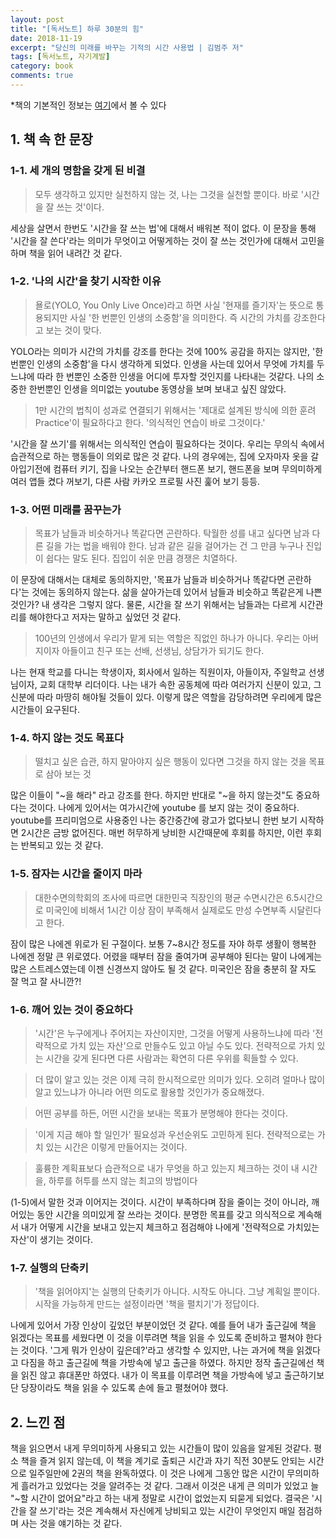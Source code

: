 ```yaml
---
layout: post
title: "[독서노트] 하루 30분의 힘"
date: 2018-11-19
excerpt: "당신의 미래를 바꾸는 기적의 시간 사용법 | 김범주 저"
tags: [독서노트, 자기계발]
category: book
comments: true
---
```


*책의 기본적인 정보는 [여기](https://ridibooks.com/v2/Detail?id=1780000074)에서 볼 수 있다

## 1. 책 속 한 문장

### 1-1. 세 개의 명함을 갖게 된 비결

> 모두 생각하고 있지만 실천하지 않는 것, 나는 그것을 실천할 뿐이다. 바로 '시간을 잘 쓰는 것'이다.

세상을 살면서 한번도 '시간을 잘 쓰는 법'에 대해서 배워본 적이 없다. 이 문장을 통해 '시간을 잘 쓴다'라는 의미가 무엇이고
어떻게하는 것이 잘 쓰는 것인가에 대해서 고민을 하며 책을 읽어 내려간 것 같다.

### 1-2. '나의 시간'을 찾기 시작한 이유

> 욜로(YOLO, You Only Live Once)라고 하면 사실 '현재를 즐기자'는 뜻으로 통용되지만
> 사실 '한 번뿐인 인생의 소중함'을 의미한다. 즉 시간의 가치를 강조한다고 보는 것이 맞다.

YOLO라는 의미가 시간의 가치를 강조를 한다는 것에 100% 공감을 하지는 않지만, '한 번뿐인 인생의 소중함'을 다시 생각하게 되었다.
인생을 사는데 있어서 무엇에 가치를 두느냐에 따라 한 번뿐인 소중한 인생을 어디에 투자할 것인지를 나타내는 것같다.
나의 소중한 한번뿐인 인생을 의미없는 youtube 동영상을 보며 보내고 싶진 않았다.

> 1만 시간의 법칙이 성과로 연결되기 위해서는 '제대로 설계된 방식에 의한 훈려Practice'이 필요하다고 한다. '의식적인 연습이 바로 그것이다.'

'시간을 잘 쓰기'를 위해서는 의식적인 연습이 필요하다는 것이다. 우리는 무의식 속에서 습관적으로 하는 행동들이 의외로 많은 것 같다.
나의 경우에는, 집에 오자마자 옷을 갈아입기전에 컴퓨터 키기, 집을 나오는 순간부터 핸드폰 보기, 핸드폰을 보며 무의미하게 여러 앱들 켰다 꺼보기, 
다른 사람 카카오 프로필 사진 훑어 보기 등등. 

### 1-3. 어떤 미래를 꿈꾸는가

> 목표가 남들과 비슷하거나 똑같다면 곤란하다. 탁월한 성를 내고 싶다면 남과 다른 길을 가는 법을 배워야 한다. 남과 같은 길을 걸어가는 건
> 그 만큼 누구나 진입이 쉽다는 말도 된다. 집입이 쉬운 만큼 경쟁은 치열하다.

이 문장에 대해서는 대체로 동의하지만, '목표가 남들과 비슷하거나 똑같다면 곤란하다'는 것에는 동의하지 않는다.
삶을 살아가는데 있어서 남들과 비슷하고 똑같은게 나쁜것인가? 내 생각은 그렇지 않다. 물론, 시간을 잘 쓰기 위해서는 남들과는 다르게
시간관리를 해야한다고 저자는 말하고 싶었던 것 같다. 

> 100년의 인생에서 우리가 맡게 되는 역할은 직없인 하나가 아니다. 우리는 아버지이자 아들이고 친구 또는 선배, 선생님, 상담가가 되기도 한다.

나는 현재 학교를 다니는 학생이자, 회사에서 일하는 직원이자, 아들이자, 주일학교 선생님이자, 교회 대학부 리더이다.
나는 내가 속한 공동체에 따라 여러가지 신분이 있고, 그 신분에 따라 마땅히 해야될 것들이 있다.
이렇게 많은 역할을 감당하려면 우리에게 많은 시간들이 요구된다.

### 1-4. 하지 않는 것도 목표다

> 떨치고 싶은 습관, 하지 말아야지 싶은 행동이 있다면 그것을 하지 않는 것을 목표로 삼아 보는 것

많은 이들이 "~을 해라" 라고 강조를 한다. 하지만 반대로 "~을 하지 않는것"도 중요하다는 것이다.
나에게 있어서는 여가시간에 youtube 를 보지 않는 것이 중요하다.
youtube를 프리미엄으로 사용중인 나는 중간중간에 광고가 없다보니 한번 보기 시작하면 2시간은 금방 없어진다.
매번 허무하게 낭비한 시간때문에 후회를 하지만, 이런 후회는 반복되고 있는 것 같다.

### 1-5. 잠자는 시간을 줄이지 마라

> 대한수면의학회의 조사에 따르면 대한민국 직장인의 평균 수면시간은 6.5시간으로 미국인에 비해서 1시간 이상 잠이 부족해서 실제로도 만성 수면부족 시달린다고 한다.

잠이 많은 나에겐 위로가 된 구절이다. 보통 7~8시간 정도를 자야 하루 생활이 행복한 나에겐 정말 큰 위로였다.
어렸을 때부터 잠을 줄여가며 공부해야 된다는 말이 나에게는 많은 스트레스였는데 이젠 신경쓰지 않아도 될 것 같다.
미국인은 잠을 충분히 잘 자도 잘 먹고 잘 사니깐?! 

### 1-6. 깨어 있는 것이 중요하다

> '시간'은 누구에게나 주어지는 자산이지만, 그것을 어떻게 사용하느냐에 따라 '전략적으로 가치 있는 자산'으로 만들수도 있고 아닐 수도 있다.
> 전략적으로 가치 있는 시간을 갖게 된다면 다른 사람과는 확연히 다른 우위를 획들할 수 있다.

> 더 많이 알고 있는 것은 이제 극히 한시적으로만 의미가 있다. 오히려 얼마나 많이 알고 있느냐가 아니라 어떤 의도로 활용할 것인가가 중요해졌다.

> 어떤 공부를 하든, 어떤 시간을 보내는 목표가 분명해야 한다는 것이다.

> '이게 지금 해야 할 일인가' 필요성과 우선순위도 고민하게 된다. 전략적으로는 가치 있는 시간은 이렇게 만들어지는 것이다.

> 훌륭한 계획표보다 습관적으로 내가 무엇을 하고 있는지 체크하는 것이 내 시간을, 하루를 허투를 쓰지 않는 최고의 방법이다

(1-5)에서 말한 것과 이어지는 것이다. 시간이 부족하다며 잠을 줄이는 것이 아니라, 깨어있는 동안 시간을 의미있게 잘 쓰라는 것이다.
분명한 목표를 갖고 의식적으로 계속해서 내가 어떻게 시간을 보내고 있는지 체크하고 점검해야 나에게 '전략적으로 가치있는 자산'이 생기는 것이다.
 
 
### 1-7. 실행의 단축키

> '책을 읽어야지'는 실행의 단축키가 아니다. 시작도 아니다. 그냥 계획일 뿐이다. 시작을 가능하게 만드는 설정이라면 '책을 펼치기'가 정답이다.

나에게 있어서 가장 인상이 깊었던 부분이었던 것 같다. 예를 들어 내가 출근길에 책을 읽겠다는 목표를 세웠다면 이 것을 이루려면
책을 읽을 수 있도록 준비하고 펼쳐야 한다는 것이다. '그게 뭐가 인상이 깊은데?'라고 생각할 수 있지만, 나는 과거에 책을 읽겠다고 다짐을 하고
출근길에 책을 가방속에 넣고 출근을 하였다. 하지만 정작 출근길에선 책을 읽진 않고 휴대폰만 하였다. 내가 이 목표를 이루려면 책을 가방속에 넣고
출근하기보단 당장이라도 책을 읽을 수 있도록 손에 들고 펼쳤어야 했다.

## 2. 느낀 점

책을 읽으면서 내게 무의미하게 사용되고 있는 시간들이 많이 있음을 알게된 것같다. 평소 책을 즐겨 읽지 않는데, 이 책을 계기로 출퇴근 시간과 자기 직전 30분도 안되는 시간으로 일주일만에
2권의 책을 완독하였다. 이 것은 나에게 그동안 많은 시간이 무의미하게 흘러가고 있었다는 것을 알려주는 것 같다. 그래서 이것은 내게 큰 의미가 있었고
늘 "~할 시간이 없어요"라고 하는 내게 정말로 시간이 없었는지 되묻게 되었다. 결국은 '시간을 잘 쓰기'라는 것은 계속해서 자신에게 낭비되고 있는 시간이 무엇인지 매일 점검하며 사는 것을 얘기하는 것 같다.
